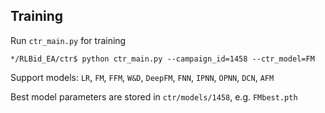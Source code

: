 ## Training

Run  `ctr_main.py`  for training

```
*/RLBid_EA/ctr$ python ctr_main.py --campaign_id=1458 --ctr_model=FM
```

Support models: `LR`, `FM`, `FFM`, `W&D`, `DeepFM`, `FNN`, `IPNN`, `OPNN`, `DCN`, `AFM`

Best model parameters are stored in `ctr/models/1458`, e.g. `FMbest.pth`
